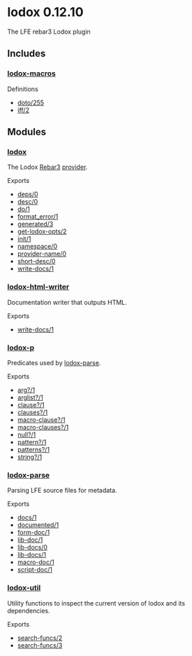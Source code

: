 lodox 0.12.10
========

The LFE rebar3 Lodox plugin

Includes
--------

### [lodox-macros](http://quasiquoting.org/lodox/lodox-macros.html)

Definitions

- [doto/255](http://quasiquoting.org/lodox/lodox-macros.html#func-doto.2F255)
- [iff/2](http://quasiquoting.org/lodox/lodox-macros.html#func-iff.2F2)

Modules
-------

### [lodox](http://quasiquoting.org/lodox/lodox.html)

The Lodox [Rebar3](http://www.rebar3.org/docs/plugins) [provider](https://github.com/tsloughter/providers).

Exports

- [deps/0](http://quasiquoting.org/lodox/lodox.html#func-deps.2F0)
- [desc/0](http://quasiquoting.org/lodox/lodox.html#func-desc.2F0)
- [do/1](http://quasiquoting.org/lodox/lodox.html#func-do.2F1)
- [format\_error/1](http://quasiquoting.org/lodox/lodox.html#func-format_error.2F1)
- [generated/3](http://quasiquoting.org/lodox/lodox.html#func-generated.2F3)
- [get-lodox-opts/2](http://quasiquoting.org/lodox/lodox.html#func-get-lodox-opts.2F2)
- [init/1](http://quasiquoting.org/lodox/lodox.html#func-init.2F1)
- [namespace/0](http://quasiquoting.org/lodox/lodox.html#func-namespace.2F0)
- [provider-name/0](http://quasiquoting.org/lodox/lodox.html#func-provider-name.2F0)
- [short-desc/0](http://quasiquoting.org/lodox/lodox.html#func-short-desc.2F0)
- [write-docs/1](http://quasiquoting.org/lodox/lodox.html#func-write-docs.2F1)

### [lodox-html-writer](http://quasiquoting.org/lodox/lodox-html-writer.html)

Documentation writer that outputs HTML.

Exports

- [write-docs/1](http://quasiquoting.org/lodox/lodox-html-writer.html#func-write-docs.2F1)

### [lodox-p](http://quasiquoting.org/lodox/lodox-p.html)

Predicates used by [lodox-parse](http://quasiquoting.org/lodox/lodox-parse.html).

Exports

- [arg?/1](http://quasiquoting.org/lodox/lodox-p.html#func-arg.3F.2F1)
- [arglist?/1](http://quasiquoting.org/lodox/lodox-p.html#func-arglist.3F.2F1)
- [clause?/1](http://quasiquoting.org/lodox/lodox-p.html#func-clause.3F.2F1)
- [clauses?/1](http://quasiquoting.org/lodox/lodox-p.html#func-clauses.3F.2F1)
- [macro-clause?/1](http://quasiquoting.org/lodox/lodox-p.html#func-macro-clause.3F.2F1)
- [macro-clauses?/1](http://quasiquoting.org/lodox/lodox-p.html#func-macro-clauses.3F.2F1)
- [null?/1](http://quasiquoting.org/lodox/lodox-p.html#func-null.3F.2F1)
- [pattern?/1](http://quasiquoting.org/lodox/lodox-p.html#func-pattern.3F.2F1)
- [patterns?/1](http://quasiquoting.org/lodox/lodox-p.html#func-patterns.3F.2F1)
- [string?/1](http://quasiquoting.org/lodox/lodox-p.html#func-string.3F.2F1)

### [lodox-parse](http://quasiquoting.org/lodox/lodox-parse.html)

Parsing LFE source files for metadata.

Exports

- [docs/1](http://quasiquoting.org/lodox/lodox-parse.html#func-docs.2F1)
- [documented/1](http://quasiquoting.org/lodox/lodox-parse.html#func-documented.2F1)
- [form-doc/1](http://quasiquoting.org/lodox/lodox-parse.html#func-form-doc.2F1)
- [lib-doc/1](http://quasiquoting.org/lodox/lodox-parse.html#func-lib-doc.2F1)
- [lib-docs/0](http://quasiquoting.org/lodox/lodox-parse.html#func-lib-docs.2F0)
- [lib-docs/1](http://quasiquoting.org/lodox/lodox-parse.html#func-lib-docs.2F1)
- [macro-doc/1](http://quasiquoting.org/lodox/lodox-parse.html#func-macro-doc.2F1)
- [script-doc/1](http://quasiquoting.org/lodox/lodox-parse.html#func-script-doc.2F1)

### [lodox-util](http://quasiquoting.org/lodox/lodox-util.html)

Utility functions to inspect the current version of lodox and its dependencies.

Exports

- [search-funcs/2](http://quasiquoting.org/lodox/lodox-util.html#func-search-funcs.2F2)
- [search-funcs/3](http://quasiquoting.org/lodox/lodox-util.html#func-search-funcs.2F3)
